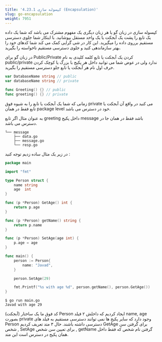 ```yaml
---
title: '4.23.1 کپسوله سازی (Encapsulation)'
slug: go-encapsulation
weight: 7951
---
```


کپسوله سازی در زبان گو یا هر زبان دیگری یک مفهوم مشترک می باشد که شما یک داده یک تابع را پشت یک آبجکت یا یک واحد مستقل بپوشانید. با اینکار شما جلوی دسترسی مستقیم برروی داده را میگیرید. این کار در شی گرایی کمک می کند شما کدهای خود را بهتر سازماندهی کنید و جلوی دسترسی مستقیم ناخواسته را بگیرید.

در زبان گو برای Public/Private کردن یک آبجکت یا تابع کلمه کلیدی به نام public/private ندارد ولی در عوض شما می توانید داخل هر پکیج با بزرگ یا کوچک کردن حرف اول نام هر آبجکت یا تابع جلو دسترسی مستقیم را بگیرید.

```go
var DatabaseName string // public
var databaseName string // private

func Greeting() {} // public
func greeting() {} // private
```

زمانی که شما یک آبجکت یا تابع را به شیوه فوق private می کنید در واقع آن آبجکت یا تابع فقط در همان package level خود در دسترس می باشد.

به عنوان مثال اگر تابع greeting داخل پکیج message باشد فقط در همان جا در دسترس می باشد.

```shell
└── message
    ├── data.go
    ├── message.go
    └── resp.go
```


در زیر یک مثال ساده زدیم توجه کنید :

```go
package main

import "fmt"

type Person struct {
	name string
	age  int
}

func (p *Person) GetAge() int {
	return p.age
}

func (p *Person) getName() string {
	return p.name
}

func (p *Person) SetAge(age int) {
	p.age = age
}

func main() {
	person := Person{
		name: "Javad",
	}

	person.SetAge(29)

	fmt.Printf("%s with age %d", person.getName(), person.GetAge())
}

```

```shell
$ go run main.go
Javad with age 29
```

کد فوق ما یک ساختار (آبجکت) Person ایجاد کردیم که داخلش ۲ فیلد name, age بصورت private وجود دارد که سایر پکیج ها نمی توانند دسترسی مستقیم به فیلد های Person دسترسی داشته باشند. حال ۳ متد تعریف کردیم GetAge برای گرفتن سن شخص , SetAge  برای تعیین سن شخص , getName گرفتن نام شخص که فقط داخل همان پکیج در دسترس است این متد.

